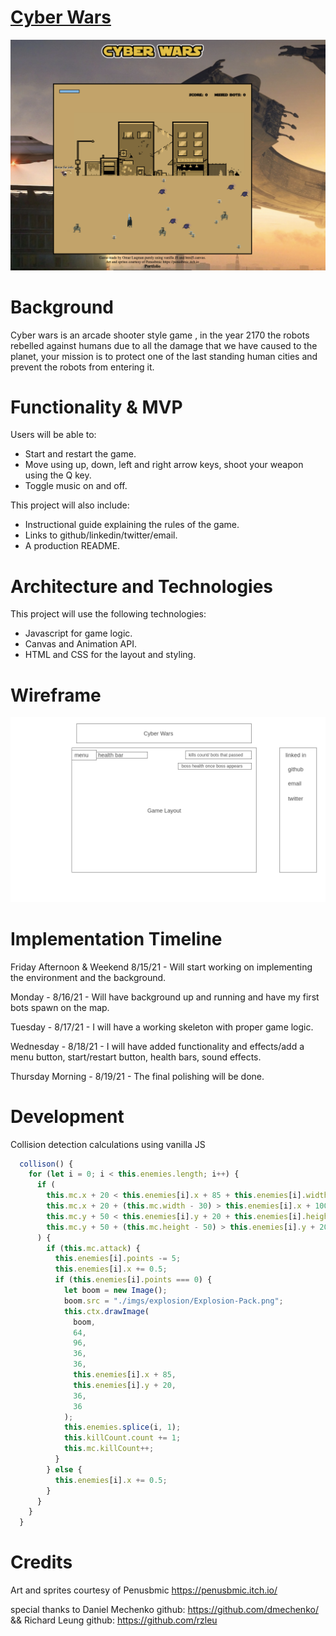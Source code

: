 # [Cyber Wars](https://omarluq.github.io/CyberWars/)


<p align="center">
  <img src="https://github.com/omarluq/CyberWars/blob/main/imgs/landingpage.png" />
</p>

# Background

Cyber wars is an arcade shooter style game , in the year 2170 the robots rebelled against humans due to all the damage that we have caused to the planet, your mission is to protect one of the last standing human cities and prevent the robots from entering it.

# Functionality & MVP
Users will be able to:
  * Start and restart the game.
  * Move using up, down, left and right arrow keys, shoot your weapon using the Q key.
  * Toggle music on and off.


This project will also include:
  * Instructional guide explaining the rules of the game.
  * Links to github/linkedin/twitter/email.
  * A production README.


# Architecture and Technologies
This project will use the following technologies: 
  * Javascript for game logic.
  * Canvas and Animation API.
  * HTML and CSS for the layout and styling.


# Wireframe 

![wireframe](./Wireframe.png)


# Implementation Timeline


Friday Afternoon & Weekend 8/15/21 - Will start working on implementing the environment and the background.

Monday - 8/16/21 - Will have background up and running and have my first bots spawn on the map.

Tuesday - 8/17/21 - I will have a working skeleton with proper game logic.

Wednesday - 8/18/21 - I will have added functionality and effects/add a menu button, start/restart button, health bars, sound effects.

Thursday Morning - 8/19/21 - The final polishing will be done.

# Development
Collision detection calculations using vanilla JS 
```Javascript 
  collison() {
    for (let i = 0; i < this.enemies.length; i++) {
      if (
        this.mc.x + 20 < this.enemies[i].x + 85 + this.enemies[i].width - 100 &&
        this.mc.x + 20 + (this.mc.width - 30) > this.enemies[i].x + 100 &&
        this.mc.y + 50 < this.enemies[i].y + 20 + this.enemies[i].height - 30 &&
        this.mc.y + 50 + (this.mc.height - 50) > this.enemies[i].y + 20
      ) {
        if (this.mc.attack) {
          this.enemies[i].points -= 5;
          this.enemies[i].x += 0.5;
          if (this.enemies[i].points === 0) {
            let boom = new Image();
            boom.src = "./imgs/explosion/Explosion-Pack.png";
            this.ctx.drawImage(
              boom,
              64,
              96,
              36,
              36,
              this.enemies[i].x + 85,
              this.enemies[i].y + 20,
              36,
              36
            );
            this.enemies.splice(i, 1);
            this.killCount.count += 1;
            this.mc.killCount++;
          }
        } else {
          this.enemies[i].x += 0.5;
        }
      }
    }
  }
```
# Credits

Art and sprites courtesy of Penusbmic https://penusbmic.itch.io/

special thanks to Daniel Mechenko github: https://github.com/dmechenko/ && Richard Leung github: https://github.com/rzleu



